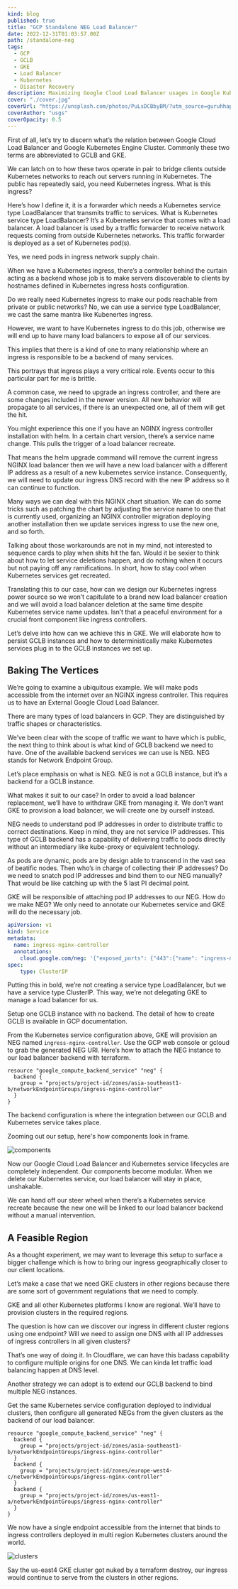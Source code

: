 ```yaml
---
kind: blog
published: true
title: "GCP Standalone NEG Load Balancer"
date: 2022-12-31T01:03:57.00Z
path: /standalone-neg
tags:
  - GCP
  - GCLB
  - GKE
  - Load Balancer
  - Kubernetes
  - Disaster Recovery
description: Maximizing Google Cloud Load Balancer usages in Google Kubernetes Engine Clusters from mitigating impacts of load balancer replacements to building a global endpoint discovering a service across regional Kubernetes clusters.
cover: "./cover.jpg"
coverUrl: "https://unsplash.com/photos/PuLsDCBbyBM/?utm_source=guruhhapsara.dev"
coverAuthor: "usgs"
coverOpacity: 0.5
---
```


First of all, let’s try to discern what’s the relation between Google Cloud Load Balancer and Google Kubernetes Engine Cluster. Commonly these two terms are abbreviated to GCLB and GKE.

We can latch on to how these twos operate in pair to bridge clients outside Kubernetes networks to reach out servers running in Kubernetes. The public has repeatedly said, you need Kubernetes ingress. What is this ingress?

Here’s how I define it, it is a forwarder which needs a Kubernetes service type LoadBalancer that transmits traffic to services. What is Kubernetes service type LoadBalancer? It’s a Kubernetes service that comes with a load balancer. A load balancer is used by a traffic forwarder to receive network requests coming from outside Kubernetes networks. This traffic forwarder is deployed as a set of Kubernetes pod(s).

Yes, we need pods in ingress network supply chain. 

When we have a Kubernetes ingress, there’s a controller behind the curtain acting as a backend whose job is to make servers discoverable to clients by hostnames defined in Kubernetes ingress hosts configuration.

Do we really need Kubernetes ingress to make our pods reachable from private or public networks? No, we can use a service type LoadBalancer, we cast the same mantra like Kubenertes ingress.

However, we want to have Kubernetes ingress to do this job, otherwise we will end up to have many load balancers to expose all of our services.

This implies that there is a kind of one to many relationship where an ingress is responsible to be a backend of many services.

This portrays that ingress plays a very critical role. Events occur to this particular part for me is brittle.

A common case, we need to upgrade an ingress controller, and there are some changes included in the newer version. All new behavior will propagate to all services, if there is an unexpected one, all of them will get the hit.

You might experience this one if you have an NGINX ingress controller installation with helm. In a certain chart version, there’s a service name change. This pulls the trigger of a load balancer recreate. 

That means the helm upgrade command will remove the current ingress NGINX load balancer then we will have a new load balancer with a different IP address as a result of a new kubernetes service instance. Consequently, we will need to update our ingress DNS record with the new IP address so it can continue to function.

Many ways we can deal with this NGINX chart situation. We can do some tricks such as patching the chart by adjusting the service name to one that is currently used, organizing an NGINX controller migration deploying another installation then we update services ingress to use the new one, and so forth. 

Talking about those workarounds are not in my mind, not interested to sequence cards to play when shits hit the fan. Would it be sexier to think about how to let service deletions happen, and do nothing when it occurs but not paying off any ramifications. In short, how to stay cool when Kubernetes services get recreated. 

Translating this to our case, how can we design our Kubernetes ingress power source so we won’t capitulate to a brand new load balancer creation and we will avoid a load balancer deletion at the same time despite Kubernetes service name updates. Isn’t that a peaceful environment for a crucial front component like ingress controllers.

Let’s delve into how can we achieve this in GKE. We will elaborate how to persist GCLB instances and how to deterministically make Kubernetes services plug in to the GCLB instances we set up. 

## Baking The Vertices

We’re going to examine a ubiquitous example. We will make pods accessible from the internet over an NGINX ingress controller. This requires us to have an External Google Cloud Load Balancer.

There are many types of load balancers in GCP. They are distinguished by traffic shapes or characteristics. 

We’ve been clear with the scope of traffic we want to have which is public, the next thing to think about is what kind of GCLB backend we need to have. One of the available backend services we can use is NEG. NEG stands for Network Endpoint Group. 

Let’s place emphasis on what is NEG. NEG is not a GCLB instance, but it’s a backend for a GCLB instance.

What makes it suit to our case? In order to avoid a load balancer replacement, we’ll have to withdraw GKE from managing it. We don’t want GKE to provision a load balancer, we will create one by ourself instead.

NEG needs to understand pod IP addresses in order to distribute traffic to correct destinations. Keep in mind, they are not service IP addresses. This type of GCLB backend has a capability of delivering traffic to pods directly without an intermediary like kube-proxy or equivalent technology.

As pods are dynamic, pods are by design able to transcend in the vast sea of beatific nodes. Then who’s in charge of collecting their IP addresses? Do we need to snatch pod IP addresses and bind them to our NEG manually? That would be like catching up with the 5 last PI decimal point.

GKE will be responsible of attaching pod IP addresses to our NEG. How do we make NEG? We only need to annotate our Kubernetes service and GKE will do the necessary job.

```yaml
apiVersion: v1
kind: Service
metadata:
  name: ingress-nginx-controller
  annotations:
    cloud.google.com/neg: '{"exposed_ports": {"443":{"name": "ingress-nginx-controller"}}}'
spec:
	type: ClusterIP
```

Putting this in bold, we’re not creating a service type LoadBalancer, but we have a service type ClusterIP. This way, we’re not delegating GKE to manage a load balancer for us.

Setup one GCLB instance with no backend. The detail of how to create GCLB is available in GCP documentation.

From the Kubernetes service configuration above, GKE will provision an NEG named `ingress-nginx-controller`. Use the GCP web console or gcloud to grab the generated NEG URI. Here’s how to attach the NEG instance to our load balancer backend with terraform.

```hcl
resource "google_compute_backend_service" "neg" {
  backend {
    group = "projects/project-id/zones/asia-southeast1-b/networkEndpointGroups/ingress-nginx-controller"
  }
}
```

The backend configuration is where the integration between our GCLB and Kubernetes service takes place. 

Zooming out our setup, here's how components look in frame. 

![components](components.png)

Now our Google Cloud Load Balancer and Kubernetes service lifecycles are completely independent. Our components become modular. When we delete our Kubernetes service, our load balancer will stay in place, unshakable. 

We can hand off our steer wheel when there’s a Kubernetes service recreate because the new one will be linked to our load balancer backend without a manual intervention.

## A Feasible Region

As a thought experiment, we may want to leverage this setup to surface a bigger challenge which is how to bring our ingress geographically closer to our client locations. 

Let’s make a case that we need GKE clusters in other regions because there are some sort of government regulations that we need to comply. 

GKE and all other Kubernetes platforms I know are regional. We’ll have to provision clusters in the required regions. 

The question is how can we discover our ingress in different cluster regions using one endpoint? Will we need to assign one DNS with all IP addresses of ingress controllers in all given clusters? 

That’s one way of doing it. In Cloudflare, we can have this badass capability to configure multiple origins for one DNS. We can kinda let traffic load balancing happen at DNS level. 

Another strategy we can adopt is to extend our GCLB backend to bind multiple NEG instances. 

Get the same Kubernetes service configuration deployed to individual clusters, then configure all generated NEGs from the given clusters as the backend of our load balancer.

```hcl
resource "google_compute_backend_service" "neg" {
  backend {
    group = "projects/project-id/zones/asia-southeast1-b/networkEndpointGroups/ingress-nginx-controller"
  }
  backend {
    group = "projects/project-id/zones/europe-west4-c/networkEndpointGroups/ingress-nginx-controller"
  }
  backend {
    group = "projects/project-id/zones/us-east1-a/networkEndpointGroups/ingress-nginx-controller"
  }
}
```

We now have a single endpoint accessible from the internet that binds to ingress controllers deployed in multi region Kubernetes clusters around the world. 

![clusters](clusters.png)

Say the us-east4 GKE cluster got nuked by a terraform destroy, our ingress would continue to serve from the clusters in other regions.
